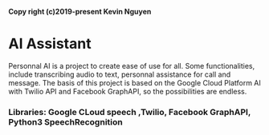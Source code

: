 **Copy right (c)2019-present Kevin Nguyen**

# AI Assistant

Personnal AI is a project to create ease of use for all. Some functionalities, include transcribing audio to text, personnal assistance for call and message. The basis of this project is based on the Google Cloud Platform AI with Twilio API and Facebook GraphAPI, so the possibilities are endless.

### Libraries: Google CLoud speech ,Twilio, Facebook GraphAPI, Python3 SpeechRecognition


